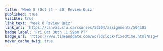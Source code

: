 ```yaml
---
title: 'Week 8 (Oct 24 - 30) Review Quiz'
published: true
visible: true
link_text: 'Week 8 Review Quiz'
link_url: 'https://canvas.sfu.ca/courses/56304/assignments/504185'
badge_label: 'Fri Oct 30th 11:59pm PT'
badge_url: 'https://www.timeanddate.com/worldclock/fixedtime.html?msg=CMPT-363+Week+8+Review+Quiz+Due+Date&iso=20201030T235900'
never_cache_twig: true
---
```

